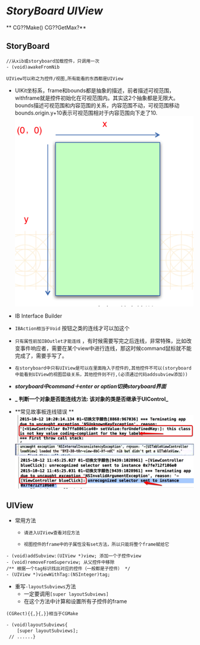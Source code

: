 # _**StoryBoard UIView**_

** CG??Make() CG??GetMax?**

## StoryBoard
```
//从xib或storyboard加载控件，只调用一次
- (void)awakeFromNib
```

  `UIView可以称之为控件/视图,所有能看的东西都是UIView`
  - UIKit坐标系，frame和bounds都是抽象的描述，前者描述可视范围，withframe就是控件初始化在可视范围内。其实这2个抽象都是无限大。bounds描述可视范围和内容范围的关系，内容范围不动，可视范围移动bounds.origin.y+10表示可视范围相对于内容范围向下走了10.
     ![](assets/UIKit坐标系.png)
    
- IB Interface Builder

 - `IBAction相当于Void` 按钮之类的连线才可以加这个

 - `只有属性前加IBOutlet才能连线` ，有时候需要写完之后连线，非常特殊，比如改变事件响应者，需要在某个view中进行连线，那这时候command鼠标就不能完成了，需要手写了。


- `在storyboard中只有UIView是可以在里面拖入子控件的,其他控件不可以(storyboard中能看到UIView的视图层级关系，其他控件则不行,(必须通过代码addsubview添加))`

 - **_storyboard中command＋enter or option切换storyboard界面_**
 - **_ 判断一个对象是否能连线方法: 该对象的类是否继承于UIControl_**

 - **常见故事板连线错误
**    
    ![](assets/storyboard_error1.png)
     ![](assets/故事板选错控制器.png)
    ![](assets/storyboard_error2.png)

## UIView
- 常用方法
  - `请进入UIView查看对应方法`

  - `视图控件的frame中的子属性没有set方法，所以只能将整个frame赋给它`

```obj
- (void)addSubview:(UIView *)view; 添加一个子控件view
- (void)removeFromSuperview; 从父控件中移除
/** 根据一个tag标识找出对应的控件（一般都是子控件） */
- (UIView *)viewWithTag:(NSInteger)tag; 
```
- 重写`-layoutSubviews`方法
  - 一定要调用`[super layoutSubviews]`
  - 在这个方法中计算和设置所有子控件的frame 

`(CGRect){{,}{,}}相当于CGMake`

```obj
- (void)layoutSubviews{
    [super layoutSubviews];
 // ......}

```


